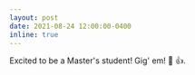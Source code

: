 ```yaml
---
layout: post
date: 2021-08-24 12:00:00-0400
inline: true
---
```


Excited to be a Master's student! Gig' em! :tada: :+1:.
